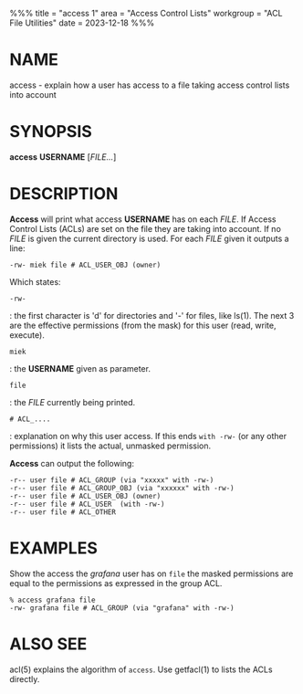 %%%
title = "access 1"
area = "Access Control Lists"
workgroup = "ACL File Utilities"
date = 2023-12-18
%%%

# NAME

access - explain how a user has access to a file taking access control lists into account

# SYNOPSIS

**access** **USERNAME** [*FILE...*]

# DESCRIPTION

**Access** will print what access **USERNAME** has on each *FILE*. If Access Control Lists (ACLs) are
set on the file they are taking into account. If no *FILE* is given the current directory is used.
For each *FILE* given it outputs a line:

    -rw- miek file # ACL_USER_OBJ (owner)

Which states:

`-rw-`

: the first character is 'd' for directories and '-' for files, like ls(1). The next 3 are the
effective permissions (from the mask) for this user (read, write, execute).

`miek`

: the **USERNAME** given as parameter.

`file`

: the *FILE* currently being printed.

`# ACL_....`

: explanation on why this user access. If this ends `with -rw-` (or any other permissions) it lists
the actual, unmasked permission.

**Access** can output the following:

    -r-- user file # ACL_GROUP (via "xxxxx" with -rw-)
    -r-- user file # ACL_GROUP_OBJ (via "xxxxxx" with -rw-)
    -r-- user file # ACL_USER_OBJ (owner)
    -r-- user file # ACL_USER  (with -rw-)
    -r-- user file # ACL_OTHER

# EXAMPLES

Show the access the *grafana* user has on `file` the masked permissions are equal to the permissions
as expressed in the group ACL.

    % access grafana file
    -rw- grafana file # ACL_GROUP (via "grafana" with -rw-)

# ALSO SEE

acl(5) explains the algorithm of `access`. Use getfacl(1) to lists the ACLs directly.
